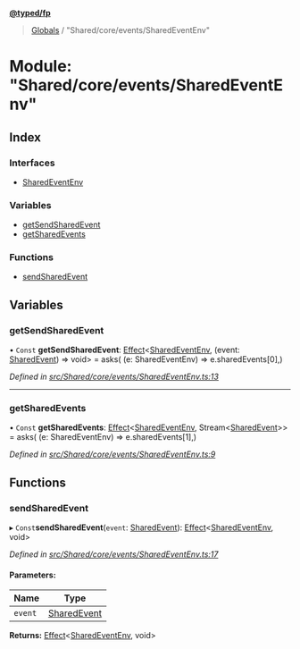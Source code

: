 **[@typed/fp](../README.md)**

> [Globals](../globals.md) / "Shared/core/events/SharedEventEnv"

# Module: "Shared/core/events/SharedEventEnv"

## Index

### Interfaces

* [SharedEventEnv](../interfaces/_shared_core_events_sharedeventenv_.sharedeventenv.md)

### Variables

* [getSendSharedEvent](_shared_core_events_sharedeventenv_.md#getsendsharedevent)
* [getSharedEvents](_shared_core_events_sharedeventenv_.md#getsharedevents)

### Functions

* [sendSharedEvent](_shared_core_events_sharedeventenv_.md#sendsharedevent)

## Variables

### getSendSharedEvent

• `Const` **getSendSharedEvent**: [Effect](_effect_effect_.effect.md)\<[SharedEventEnv](../interfaces/_shared_core_events_sharedeventenv_.sharedeventenv.md), (event: [SharedEvent](_shared_core_events_sharedevent_.sharedevent.md)) => void> = asks( (e: SharedEventEnv) => e.sharedEvents[0],)

*Defined in [src/Shared/core/events/SharedEventEnv.ts:13](https://github.com/TylorS/typed-fp/blob/f27ba3e/src/Shared/core/events/SharedEventEnv.ts#L13)*

___

### getSharedEvents

• `Const` **getSharedEvents**: [Effect](_effect_effect_.effect.md)\<[SharedEventEnv](../interfaces/_shared_core_events_sharedeventenv_.sharedeventenv.md), Stream\<[SharedEvent](_shared_core_events_sharedevent_.sharedevent.md)>> = asks( (e: SharedEventEnv) => e.sharedEvents[1],)

*Defined in [src/Shared/core/events/SharedEventEnv.ts:9](https://github.com/TylorS/typed-fp/blob/f27ba3e/src/Shared/core/events/SharedEventEnv.ts#L9)*

## Functions

### sendSharedEvent

▸ `Const`**sendSharedEvent**(`event`: [SharedEvent](_shared_core_events_sharedevent_.sharedevent.md)): [Effect](_effect_effect_.effect.md)\<[SharedEventEnv](../interfaces/_shared_core_events_sharedeventenv_.sharedeventenv.md), void>

*Defined in [src/Shared/core/events/SharedEventEnv.ts:17](https://github.com/TylorS/typed-fp/blob/f27ba3e/src/Shared/core/events/SharedEventEnv.ts#L17)*

#### Parameters:

Name | Type |
------ | ------ |
`event` | [SharedEvent](_shared_core_events_sharedevent_.sharedevent.md) |

**Returns:** [Effect](_effect_effect_.effect.md)\<[SharedEventEnv](../interfaces/_shared_core_events_sharedeventenv_.sharedeventenv.md), void>

